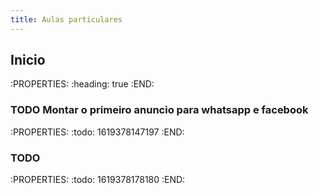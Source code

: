```yaml
---
title: Aulas particulares
---
```


## Inicio
:PROPERTIES:
:heading: true
:END:
### TODO Montar o primeiro anuncio para whatsapp e facebook
:PROPERTIES:
:todo: 1619378147197
:END:
### TODO 
:PROPERTIES:
:todo: 1619378178180
:END:
